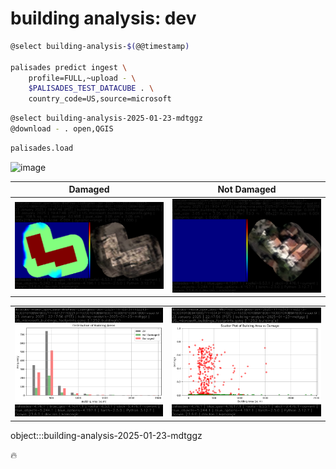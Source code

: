 # building analysis: dev

```bash
@select building-analysis-$(@@timestamp)

palisades predict ingest \
    profile=FULL,~upload - \
    $PALISADES_TEST_DATACUBE . \
    country_code=US,source=microsoft
```

```bash
@select building-analysis-2025-01-23-mdtggz
@download - . open,QGIS
```

```python
palisades.load
```

![image](https://github.com/kamangir/assets/blob/main/palisades/building-analysis-2.png?raw=true)

| Damaged | Not Damaged |
|-|-|
| ![image](https://github.com/kamangir/assets/blob/main/palisades/building-analysis-2025-01-23-mdtggz/thumbnail-11-031311102213-103001010B9A1B00-103001010B9A1B00-visual-prediction000075.png?raw=true) | ![image](https://github.com/kamangir/assets/blob/main/palisades/building-analysis-2025-01-23-mdtggz/thumbnail-11-031311102213-103001010B9A1B00-103001010B9A1B00-visual-prediction000255.png?raw=true) |


| | |
|-|-|
| ![image](https://github.com/kamangir/assets/blob/main/palisades/building-analysis-2025-01-23-mdtggz/area-damage-histogram.png?raw=true) | ![image](https://github.com/kamangir/assets/blob/main/palisades/building-analysis-2025-01-23-mdtggz/area-damage-scatter.png?raw=true) |


object:::building-analysis-2025-01-23-mdtggz

🔥
